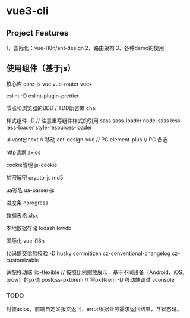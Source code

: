 # vue3-cli

## Project Features

1、国际化：vue-i18n/ant-design
2、路由架构
3、各种demo的使用

## 使用组件（基于js）
核心库
core-js
vue
vue-router
vuex

eslint -D
eslint-plugin-prettier

节点和浏览器的BDD / TDD断言库
chai

样式组件 -D // 注意重写组件样式的引用
sass sass-loader node-sass
less less-loader style-resources-loader

ui
vant@next // 移动
ant-design-vue // PC
element-plus // PC 备选

http请求
axios

cookie管理
js-cookie

加密解密
crypto-js
md5

ua签名
ua-parser-js

进度条
nprogress

数据表格
xlsx

本地数据存储
lodash
lowdb

国际化
vue-i18n

代码提交信息校验 -D
husky
commitizen
cz-conventional-changelog
cz-customizable


适配移动端
lib-flexible // 按照比例缩放展示，基于不同设备（Android、iOS、brow）的px值
postcss-pxtorem // 将px转rem -D
移动端调试
vconsole

### TODO 
封装axios，前端自定义报文返回，error根据业务需求返回结果，含状态码。